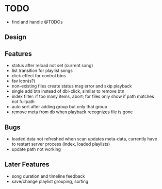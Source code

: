 TODO
====

 - find and handle @TODOs

Design
------


Features
--------

 - status after reload not set (current song)
 - list transition for playlist songs
 - click effect for control btns
 - fav icon(s?)
 - non-existing files create status msg error and skip playback
 - single add btn instead of dbl-click, similar to remove btn
 - index filter: if too many items, abort; for files only show if path matches not fullpath
 - auto sort after adding group but only that group
 - remove meta from db when playback recognizes file is gone

Bugs
----

 - loaded data not refreshed when scan updates meta-data, currently have to restart server process (index, loaded playlists)
 - update path not working


Later Features
--------------

 - song duration and timeline feedback
 - save/change playlist grouping, sorting
